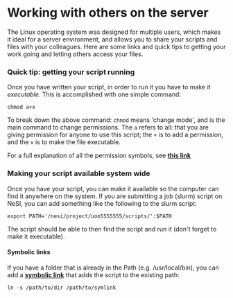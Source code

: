 # Working with others on the server

The Linux operating system was designed for multiple users, which makes it ideal for a server environment, and allows you to share your scripts and files with your colleagues. Here are some links and quick tips to getting your work going and letting others access your files. 

### Quick tip: getting your script running

Once you have written your script, in order to run it you have to make it *executable*. This is accomplished with one simple command:

```
chmod a+x
```

To break down the above command: `chmod` means 'change mode', and is the main command to change permissions. The `a` refers to all: that you are giving permission for anyone to use this script; the `+` is to add a permission, and the `x` is to make the file executable. 

For a full explanation of all the permission symbols, see [**this link**](https://www.howtogeek.com/437958/how-to-use-the-chmod-command-on-linux/)

### Making your script available system wide

Once you have your script, you can make it available so the computer can find it anywhere on the system. If you are submitting a job (slurm) script on NeSI, you can add something like the following to the slurm script:

```
export PATH='/nesi/project/uoo5555555/scripts/':$PATH
```

The script should be able to then find the script and run it (don't forget to make it executable). 

#### Symbolic links

If you have a folder that is already in the Path (e.g. /usr/local/bin), you can add a [**symbolic link**](https://www.shellhacks.com/symlink-create-symbolic-link-linux/) that adds the script to the existing path:

```
ln -s /path/to/dir /path/to/symlink
```


